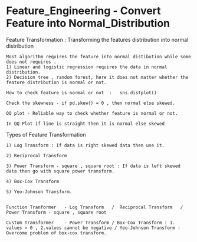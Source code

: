 # Feature_Engineering  -  Convert Feature into Normal_Distribution

Feature Transformation : Transforming the features distribution into normal distribution


    Most algorithm requires the feature into normal distibution while some does not requires .
    1) Linear and logistic regression requires the data in normal distribution.
    2) Decision tree , random forest, here it does not matter whether the feature distribution is normal or not.
    
    How to check feature is normal or not  :   sns.distplot()

    Check the skewness - if pd.skew() = 0 , then normal else skewed.

    QQ plot - Reliable way to check whether feature is normal or not.

    In QQ Plot if line is straight then it is normal else skewed


Types of Feature Transformation


    1) Log Transform : If data is right skewed data then use it.

    2) Reciprocal Transform 

    3) Power Transform - square , square root : If data is left skewed data then go with square power transform.

    4) Box-Cox Transform

    5) Yeo-Johnson Transform.


    Function Tranformer   - Log Transform   /  Reciprocal Transform   /  Power Transform - square , square root

    Custom Transformer    - Power Transform / Box-Cox Transform : 1. values > 0 , 2.values cannot be negative / Yeo-Johnson Transform : Overcome problem of box-cox transform.


